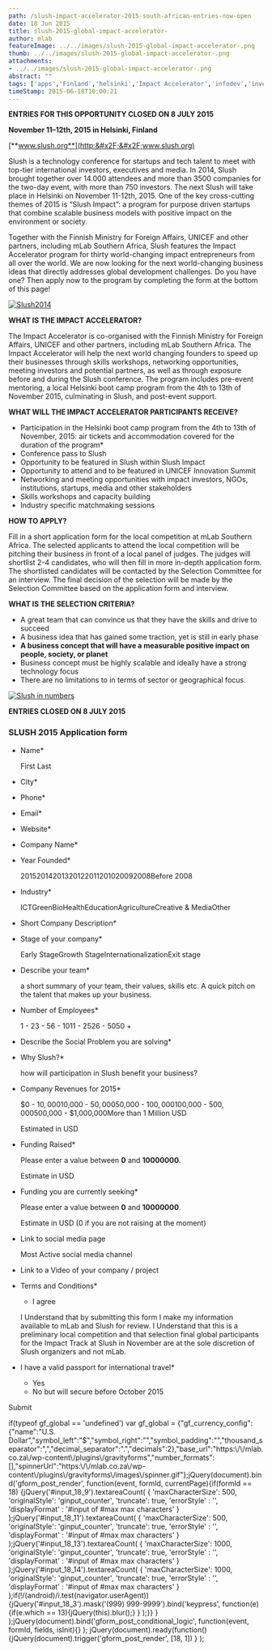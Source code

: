```yaml
---
path: /slush-impact-accelerator-2015-south-african-entries-now-open
date: 18 Jun 2015
title: slush-2015-global-impact-accelerator-
author: mlab
featureImage: ../../images/slush-2015-global-impact-accelerator-.png
thumb: ../../images/slush-2015-global-impact-accelerator-.png
attachments: 
- ../../images/slush-2015-global-impact-accelerator-.png
abstract: ""
tags: ['apps','Finland','helsinki','Impact Accelerator','infodev','investment','mLab','Slush','startups']
timeStamp: 2015-06-18T10:00:21
---
```


**ENTRIES FOR THIS OPPORTUNITY CLOSED ON 8 JULY 2015**

**November 11–12th, 2015 in Helsinki, Finland**

[**www.slush.org**](http:&#x2F;&#x2F;www.slush.org)

Slush is a technology conference for startups and tech talent to meet with top-tier international investors, executives and media. In 2014, Slush brought together over 14.000 attendees and more than 3500 companies for the two-day event, with more than 750 investors. The next Slush will take place in Helsinki on November 11-12th, 2015. One of the key cross-cutting themes of 2015 is “Slush Impact”: a program for purpose driven startups that combine scalable business models with positive impact on the environment or society.

Together with the Finnish Ministry for Foreign Affairs, UNICEF and other partners, including mLab Southern Africa, Slush features the Impact Accelerator program for thirty world-changing impact entrepreneurs from all over the world. We are now looking for the next world-changing business ideas that directly addresses global development challenges. Do you have one? Then apply now to the program by completing the form at the bottom of this page!

[![Slush2014](https:&#x2F;&#x2F;mlab.co.za&#x2F;wp-content&#x2F;uploads&#x2F;2015&#x2F;06&#x2F;Screen-Shot-2015-06-18-at-9.53.38-AM-300x273.png)](https:&#x2F;&#x2F;mlab.co.za&#x2F;wp-content&#x2F;uploads&#x2F;2015&#x2F;06&#x2F;Screen-Shot-2015-06-18-at-9.53.38-AM.png)

**WHAT IS THE IMPACT ACCELERATOR?**

The Impact Accelerator is co-organised with the Finnish Ministry for Foreign Affairs, UNICEF and other partners, including mLab Southern Africa. The Impact Accelerator will help the next world changing founders to speed up their businesses through skills workshops, networking opportunities, meeting investors and potential partners, as well as through exposure before and during the Slush conference. The program includes pre-event mentoring, a local Helsinki boot camp program from the 4th to 13th of November 2015, culminating in Slush, and post-event support.

**WHAT WILL THE IMPACT ACCELERATOR PARTICIPANTS RECEIVE?**

*   Participation in the Helsinki boot camp program from the 4th to 13th of November, 2015: air tickets and accommodation covered for the duration of the program\*
*   Conference pass to Slush
*   Opportunity to be featured in Slush within Slush Impact
*   Opportunity to attend and to be featured in UNICEF Innovation Summit
*   Networking and meeting opportunities with impact investors, NGOs, institutions, startups, media and other stakeholders
*   Skills workshops and capacity building
*   Industry specific matchmaking sessions

**HOW TO APPLY?**

Fill in a short application form for the local competition at mLab Southern Africa. The selected applicants to attend the local competition will be pitching their business in front of a local panel of judges. The judges will shortlist 2-4 candidates, who will then fill in more in-depth application form. The shortlisted candidates will be contacted by the Selection Committee for an interview. The final decision of the selection will be made by the Selection Committee based on the application form and interview.

**WHAT IS THE SELECTION CRITERIA?**

*   A great team that can convince us that they have the skills and drive to succeed
*   A business idea that has gained some traction, yet is still in early phase
*   **A business concept that will have a measurable positive impact on people, society, or planet**
*   Business concept must be highly scalable and ideally have a strong technology focus
*   There are no limitations to in terms of sector or geographical focus.

[![Slush in numbers](https:&#x2F;&#x2F;mlab.co.za&#x2F;wp-content&#x2F;uploads&#x2F;2015&#x2F;06&#x2F;Screen-Shot-2015-06-18-at-9.40.57-AM.png)](https:&#x2F;&#x2F;mlab.co.za&#x2F;wp-content&#x2F;uploads&#x2F;2015&#x2F;06&#x2F;Screen-Shot-2015-06-18-at-9.40.57-AM.png)

**ENTRIES CLOSED ON 8 JULY 2015**

### SLUSH 2015 Application form

*   Name\*
    
     First Last 
    
*   City\*
    
*   Phone\*
    
*   Email\*
    
*   Website\*
    
*   Company Name\*
    
*   Year Founded\*
    
    20152014201320122011201020092008Before 2008
    
*   Industry\*
    
    ICTGreenBioHealthEducationAgricultureCreative &amp; MediaOther
    
*   Short Company Description\*
    
*   Stage of your company\*
    
    Early StageGrowth StageInternationalizationExit stage
    
*   Describe your team\*
    
    a short summary of your team, their values, skills etc. A quick pitch on the talent that makes up your business.
    
*   Number of Employees\*
    
    1 - 23 - 56 - 1011 - 2526 - 5050 +
    
*   Describe the Social Problem you are solving\*
    
*   Why Slush?\*
    
    how will participation in Slush benefit your business?
    
*   Company Revenues for 2015\*
    
    $0 - $10,000$10,000 - $50,000$50,000 - $100,000$100,000 - $500,000$500,000 - $1,000,000More than 1 Million USD
    
    Estimated in USD
    
*   Funding Raised\*
    
    Please enter a value between **0** and **10000000**.
    
    Estimate in USD
    
*   Funding you are currently seeking\*
    
    Please enter a value between **0** and **10000000**.
    
    Estimate in USD (0 if you are not raising at the moment)
    
*   Link to social media page
    
    Most Active social media channel
    
*   Link to a Video of your company &#x2F; project
    
*   Terms and Conditions\*
    
    *    I agree
    
    I Understand that by submitting this form I make my information available to mLab and Slush for review. I Understand that this is a preliminary local competition and that selection final global participants for the Impact Track at Slush in November are at the sole discretion of Slush organizers and not mLab.
    
*   I have a valid passport for international travel\*
    
    *    Yes
    *    No but will secure before October 2015
    

Submit       

if(typeof gf\_global &#x3D;&#x3D; 'undefined') var gf\_global &#x3D; {&quot;gf\_currency\_config&quot;:{&quot;name&quot;:&quot;U.S. Dollar&quot;,&quot;symbol\_left&quot;:&quot;$&quot;,&quot;symbol\_right&quot;:&quot;&quot;,&quot;symbol\_padding&quot;:&quot;&quot;,&quot;thousand\_separator&quot;:&quot;,&quot;,&quot;decimal\_separator&quot;:&quot;.&quot;,&quot;decimals&quot;:2},&quot;base\_url&quot;:&quot;https:\\&#x2F;\\&#x2F;mlab.co.za\\&#x2F;wp-content\\&#x2F;plugins\\&#x2F;gravityforms&quot;,&quot;number\_formats&quot;:\[\],&quot;spinnerUrl&quot;:&quot;https:\\&#x2F;\\&#x2F;mlab.co.za\\&#x2F;wp-content\\&#x2F;plugins\\&#x2F;gravityforms\\&#x2F;images\\&#x2F;spinner.gif&quot;};jQuery(document).bind('gform\_post\_render', function(event, formId, currentPage){if(formId &#x3D;&#x3D; 18) {jQuery('#input\_18\_9').textareaCount( { 'maxCharacterSize': 500, 'originalStyle': 'ginput\_counter', 'truncate': true, 'errorStyle' : '', 'displayFormat' : '#input of #max max characters' } );jQuery('#input\_18\_11').textareaCount( { 'maxCharacterSize': 500, 'originalStyle': 'ginput\_counter', 'truncate': true, 'errorStyle' : '', 'displayFormat' : '#input of #max max characters' } );jQuery('#input\_18\_13').textareaCount( { 'maxCharacterSize': 1000, 'originalStyle': 'ginput\_counter', 'truncate': true, 'errorStyle' : '', 'displayFormat' : '#input of #max max characters' } );jQuery('#input\_18\_14').textareaCount( { 'maxCharacterSize': 1000, 'originalStyle': 'ginput\_counter', 'truncate': true, 'errorStyle' : '', 'displayFormat' : '#input of #max max characters' } );if(!&#x2F;(android)&#x2F;i.test(navigator.userAgent)){jQuery('#input\_18\_3').mask('(999) 999-9999').bind('keypress', function(e){if(e.which &#x3D;&#x3D; 13){jQuery(this).blur();} } );}} } );jQuery(document).bind('gform\_post\_conditional\_logic', function(event, formId, fields, isInit){} ); jQuery(document).ready(function(){jQuery(document).trigger('gform\_post\_render', \[18, 1\]) } );


